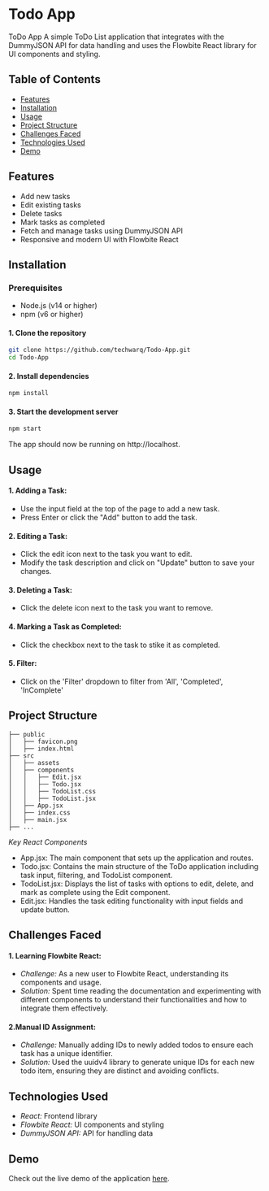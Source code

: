 
# Todo App

ToDo App
A simple ToDo List application that integrates with the DummyJSON API for data handling and uses the Flowbite React library for UI components and styling.

## Table of Contents

- [Features](#features)
- [Installation](#installation)
- [Usage](#usage)
- [Project Structure](#project-structure)
- [Challenges Faced](#challenges-faced)
- [Technologies Used](#technologies-used)
- [Demo](#demo)

## Features



- Add new tasks
- Edit existing tasks
- Delete tasks
- Mark tasks as completed
- Fetch and manage tasks using DummyJSON API
- Responsive and modern UI with Flowbite React

## Installation


### Prerequisites
- Node.js (v14 or higher)
- npm (v6 or higher)
#### 1. Clone the repository


```bash
git clone https://github.com/techwarq/Todo-App.git
cd Todo-App
```

#### 2. Install dependencies

```bash
npm install
```
#### 3. Start the development server

```bash
npm start
```
The app should now be running on http://localhost.

## Usage

#### 1. Adding a Task:

- Use the input field at the top of the page to add a new task.
- Press Enter or click the "Add" button to add the task.
#### 2. Editing a Task:

- Click the edit icon next to the task you want to edit.
- Modify the task description and click on "Update" button to save your changes.
#### 3. Deleting a Task:

- Click the delete icon next to the task you want to remove.
#### 4. Marking a Task as Completed:

- Click the checkbox next to the task to stike it as completed.

#### 5. Filter:

- Click on the 'Filter' dropdown to filter from 'All', 'Completed', 'InComplete'



## Project Structure

```plaintext
├── public
│   ├── favicon.png
│   ├── index.html
├── src
│   ├── assets
│   ├── components
│   │   ├── Edit.jsx
│   │   ├── Todo.jsx
│   │   ├── TodoList.css
│   │   ├── TodoList.jsx
│   ├── App.jsx
│   ├── index.css
│   ├── main.jsx
├── ...
```

*Key React Components*
- App.jsx: The main component that sets up the application and routes.
- Todo.jsx: Contains the main structure of the ToDo application including task input, filtering, and TodoList component.
- TodoList.jsx: Displays the list of tasks with options to edit, delete, and mark as complete using the Edit component.
- Edit.jsx: Handles the task editing functionality with input fields and update button.


## Challenges Faced

#### 1. Learning Flowbite React:

- *Challenge:* As a new user to Flowbite React, understanding its components and usage.
- *Solution:* Spent time reading the documentation and experimenting with different components to understand their functionalities and how to integrate them effectively.
#### 2.Manual ID Assignment:

- *Challenge:* Manually adding IDs to newly added todos to ensure each task has a unique identifier.
- *Solution:* Used the uuidv4 library to generate unique IDs for each new todo item, ensuring they are distinct and avoiding conflicts.

## Technologies Used
- *React:* Frontend library
- *Flowbite React:* UI components and styling
- *DummyJSON API:* API for handling data

## Demo

Check out the live demo of the application [here](https://todo-app-eight-sepia.vercel.app/).


